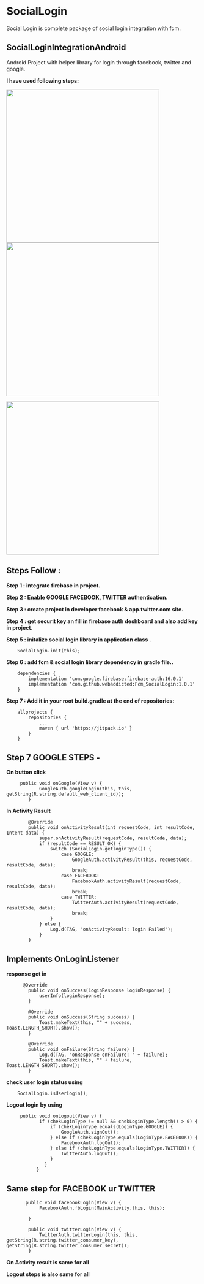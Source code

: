 # SocialLogin
Social Login is complete package of social login integration with fcm.

SocialLoginIntegrationAndroid
-------------------------------

Android Project with helper library for login through facebook, twitter and google.


**I have used following steps:**

<img src="https://github.com/webaddicted/SocialLogin/blob/master/screenshot/login.png" width="400">   <img src="https://github.com/webaddicted/SocialLogin/blob/master/screenshot/facebook.png" width="400">

 <img src="https://github.com/webaddicted/SocialLogin/blob/master/screenshot/home.png" width="400">
 

Steps Follow : 
--------------

**Step 1 : integrate firebase in project.**

**Step 2 : Enable GOOGLE FACEBOOK, TWITTER authentication.**

**Step 3 : create project in developer facebook & app.twitter.com site.**

**Step 4 : get securit key  an fill in firebase auth deshboard and also add key in project.**

**Step 5 : initalize social login library in application class .**

        SocialLogin.init(this);

**Step 6 : add fcm & social login library dependency in gradle file..**

        dependencies {
            implementation 'com.google.firebase:firebase-auth:16.0.1'
            implementation 'com.github.webaddicted:Fcm_SocialLogin:1.0.1'
        }

**Step 7 : Add it in your root build.gradle at the end of repositories:**

        allprojects {
            repositories {
                ...
                maven { url 'https://jitpack.io' }
            }
        }

Step 7 GOOGLE STEPS -
---------------------

**On button click**

         public void onGoogle(View v) {
                GoogleAuth.googleLogin(this, this, getString(R.string.default_web_client_id));
            }

**In Activity Result**

            @Override
            public void onActivityResult(int requestCode, int resultCode, Intent data) {
                super.onActivityResult(requestCode, resultCode, data);
                if (resultCode == RESULT_OK) {
                    switch (SocialLogin.getloginType()) {
                        case GOOGLE:
                            GoogleAuth.activityResult(this, requestCode, resultCode, data);
                            break;
                        case FACEBOOK:
                            FacebookAuth.activityResult(requestCode, resultCode, data);
                            break;
                        case TWITTER:
                            TwitterAuth.activityResult(requestCode, resultCode, data);
                            break;
                    }
                } else {
                    Log.d(TAG, "onActivityResult: login Failed");
                }
            }

Implements OnLoginListener
--------------------------

**response get in**

          @Override
            public void onSuccess(LoginResponse loginResponse) {
                userInfo(loginResponse);
            }

            @Override
            public void onSuccess(String success) {
                Toast.makeText(this, "" + success, Toast.LENGTH_SHORT).show();
            }

            @Override
            public void onFailure(String failure) {
                Log.d(TAG, "onResponse onFailure: " + failure);
                Toast.makeText(this, "" + failure, Toast.LENGTH_SHORT).show();
            }

**check user login status using**

        SocialLogin.isUserLogin();

**Logout login by using**

         public void onLogout(View v) {
                if (chekLoginType != null && chekLoginType.length() > 0) {
                    if (chekLoginType.equals(LoginType.GOOGLE)) {
                        GoogleAuth.signOut();
                    } else if (chekLoginType.equals(LoginType.FACEBOOK)) {
                        FacebookAuth.logOut();
                    } else if (chekLoginType.equals(LoginType.TWITTER)) {
                        TwitterAuth.logOut();
                    }
                  }
               }

  ## Same step for FACEBOOK ur TWITTER

           public void facebookLogin(View v) {
                FacebookAuth.fbLogin(MainActivity.this, this);

            }

            public void twitterLogin(View v) {
                TwitterAuth.twitterLogin(this, this, getString(R.string.twitter_consumer_key), getString(R.string.twitter_consumer_secret));
            }

**On Activity result is same for all**

**Logout steps is also same for all**

